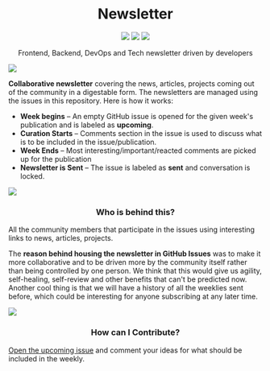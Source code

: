 <h1 align="center">Newsletter</h1>
<p align="center">
    <a href="https://github.com/me-io/newsletter/issues?q=is%3Aopen+is%3Aissue+label%3Aupcoming"><img src="https://img.shields.io/badge/newsletter-upcoming-blue.svg" /></a>
    <a href="https://github.com/me-io/newsletter/issues?q=is%3Aopen+is%3Aissue+label%3Aupcoming"><img src="https://img.shields.io/badge/submit-ideas-yellowgreen.svg" /></a>
    <a href="http://me.io"><img src="https://img.shields.io/badge/subscribe-with%20email-green.svg" /></a>
</p>
<p align="center">Frontend, Backend, DevOps and Tech newsletter driven by developers</p>

![](https://i.imgur.com/dTe9SKq.png)

**Collaborative newsletter** covering the news, articles, projects coming out of the community in a digestable form. The newsletters are managed using the issues in this repository. Here is how it works:

* **Week begins** – An empty GitHub issue is opened for the given week's publication and is labeled as **upcoming**.
* **Curation Starts** – Comments section in the issue is used to discuss what is to be included in the issue/publication.
* **Week Ends** – Most interesting/important/reacted comments are picked up for the publication
* **Newsletter is Sent** – The issue is labeled as **sent** and conversation is locked.

![](https://i.imgur.com/dTe9SKq.png)

<h3 align="center">Who is behind this?</h3>
All the community members that participate in the issues using interesting links to news, articles, projects.

The **reason behind housing the newsletter in GitHub Issues** was to make it more collaborative and to be driven more by the community itself rather than being controlled by one person. We think that this would give us agility, self-healing, self-review and other benefits that can't be predicted now. Another cool thing is that we will have a history of all the weeklies sent before, which could be interesting for anyone subscribing at any later time.

![](https://i.imgur.com/dTe9SKq.png)

<h3 align="center">How can I Contribute?</h3>

[Open the upcoming issue](https://github.com/me-io/newsletter/issues?q=is%3Aopen+is%3Aissue+label%3Aupcoming) and comment your ideas for what should be included in the weekly.

